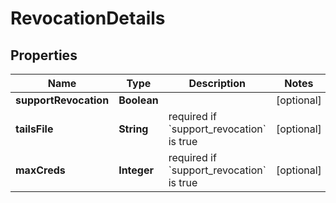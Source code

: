 # RevocationDetails

## Properties
Name | Type | Description | Notes
------------ | ------------- | ------------- | -------------
**supportRevocation** | **Boolean** |  |  [optional]
**tailsFile** | **String** | required if &#x60;support_revocation&#x60; is true |  [optional]
**maxCreds** | **Integer** | required if &#x60;support_revocation&#x60; is true |  [optional]
